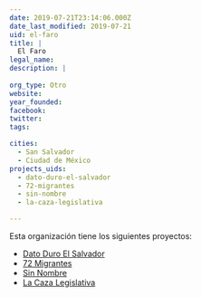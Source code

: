 ```yaml
---
date: 2019-07-21T23:14:06.000Z
date_last_modified: 2019-07-21
uid: el-faro
title: |
  El Faro
legal_name: 
description: |
  
org_type: Otro
website: 
year_founded: 
facebook: 
twitter: 
tags:

cities: 
  - San Salvador
  - Ciudad de México
projects_uids:
  - dato-duro-el-salvador
  - 72-migrantes
  - sin-nombre
  - la-caza-legislativa

---
```


Esta organización tiene los siguientes proyectos:

- [Dato Duro El Salvador](/proyectos/dato-duro-el-salvador)
- [72 Migrantes](/proyectos/72-migrantes)
- [Sin Nombre](/proyectos/sin-nombre)
- [La Caza Legislativa](/proyectos/la-caza-legislativa)

